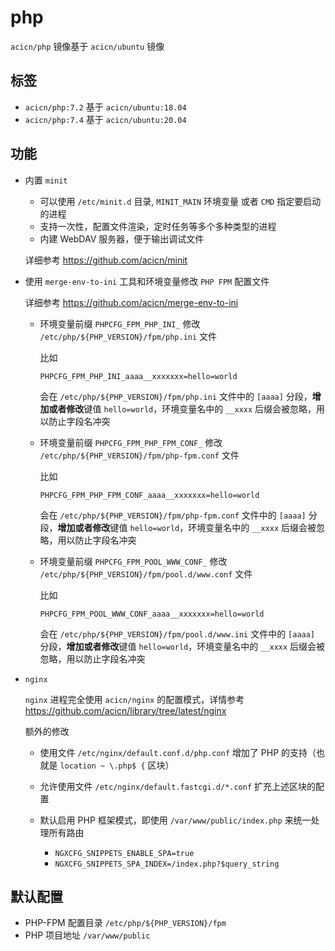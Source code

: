 # php

`acicn/php` 镜像基于 `acicn/ubuntu` 镜像

## 标签

* `acicn/php:7.2` 基于 `acicn/ubuntu:18.04`
* `acicn/php:7.4` 基于 `acicn/ubuntu:20.04`

## 功能

* 内置 `minit`

    - 可以使用 `/etc/minit.d` 目录, `MINIT_MAIN` 环境变量 或者 `CMD` 指定要启动的进程
    - 支持一次性，配置文件渲染，定时任务等多个多种类型的进程
    - 内建 WebDAV 服务器，便于输出调试文件

    
    详细参考 https://github.com/acicn/minit

* 使用 `merge-env-to-ini` 工具和环境变量修改 `PHP FPM` 配置文件

    详细参考 https://github.com/acicn/merge-env-to-ini

    * 环境变量前缀 `PHPCFG_FPM_PHP_INI_` 修改 `/etc/php/${PHP_VERSION}/fpm/php.ini` 文件

        比如

        `PHPCFG_FPM_PHP_INI_aaaa__xxxxxxx=hello=world`

        会在 `/etc/php/${PHP_VERSION}/fpm/php.ini` 文件中的 `[aaaa]` 分段，**增加或者修改**键值 `hello=world`，环境变量名中的 `__xxxx` 后缀会被忽略，用以防止字段名冲突

    * 环境变量前缀 `PHPCFG_FPM_PHP_FPM_CONF_` 修改 `/etc/php/${PHP_VERSION}/fpm/php-fpm.conf` 文件

        比如

        `PHPCFG_FPM_PHP_FPM_CONF_aaaa__xxxxxxx=hello=world`

        会在 `/etc/php/${PHP_VERSION}/fpm/php-fpm.conf` 文件中的 `[aaaa]` 分段，**增加或者修改**键值 `hello=world`，环境变量名中的 `__xxxx` 后缀会被忽略，用以防止字段名冲突

    * 环境变量前缀 `PHPCFG_FPM_POOL_WWW_CONF_` 修改 `/etc/php/${PHP_VERSION}/fpm/pool.d/www.conf` 文件

        比如

        `PHPCFG_FPM_POOL_WWW_CONF_aaaa__xxxxxxx=hello=world`

        会在 `/etc/php/${PHP_VERSION}/fpm/pool.d/www.ini` 文件中的 `[aaaa]` 分段，**增加或者修改**键值 `hello=world`，环境变量名中的 `__xxxx` 后缀会被忽略，用以防止字段名冲突

* `nginx`

    `nginx` 进程完全使用 `acicn/nginx` 的配置模式，详情参考 https://github.com/acicn/library/tree/latest/nginx

    额外的修改

    - 使用文件 `/etc/nginx/default.conf.d/php.conf` 增加了 PHP 的支持（也就是 `location ~ \.php$ {` 区块）

    - 允许使用文件 `/etc/nginx/default.fastcgi.d/*.conf` 扩充上述区块的配置

    - 默认启用 PHP 框架模式，即使用 `/var/www/public/index.php` 来统一处理所有路由
        - `NGXCFG_SNIPPETS_ENABLE_SPA=true`
        - `NGXCFG_SNIPPETS_SPA_INDEX=/index.php?$query_string`

## 默认配置

* PHP-FPM 配置目录 `/etc/php/${PHP_VERSION}/fpm`
* PHP 项目地址 `/var/www/public`
